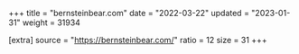+++
title = "bernsteinbear.com"
date = "2022-03-22"
updated = "2023-01-31"
weight = 31934

[extra]
source = "https://bernsteinbear.com/"
ratio = 12
size = 31
+++
